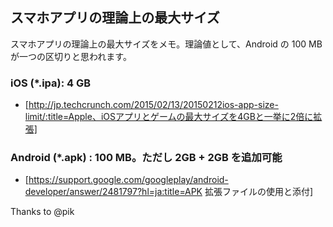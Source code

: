 ## スマホアプリの理論上の最大サイズ

スマホアプリの理論上の最大サイズをメモ。理論値として、Android の 100 MB が一つの区切りと思われます。


### iOS (*.ipa): 4 GB


* [http://jp.techcrunch.com/2015/02/13/20150212ios-app-size-limit/:title=Apple、iOSアプリとゲームの最大サイズを4GBと一挙に2倍に拡張]



### Android (*.apk) : 100 MB。ただし 2GB + 2GB を追加可能


* [https://support.google.com/googleplay/android-developer/answer/2481797?hl=ja:title=APK 拡張ファイルの使用と添付]


Thanks to @pik

